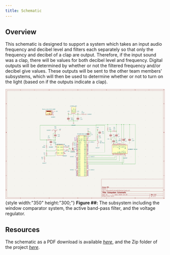 ```yaml
---
title: Schematic
---
```


## Overview

This schematic is designed to support a system which takes an input audio frequency and decibel level and filters each separately so that only the frequency and decibel of a clap are output. Therefore, if the input sound was a clap, there will be values for both decibel level and frequency. Digital outputs will be determined by whether or not the filtered frequency and/or decibel give values. These outputs will be sent to the other team members' subsystems, which will then be used to determine whether or not to turn on the light (based on if the outputs indicate a clap).


![schematic](SubsystemSchematicDesign2.3.png){style width:"350" height:"300;"}
**Figure ##:** The subsystem including the window comparator system, the active band-pass filter, and the voltage regulator.


## Resources

The schematic as a PDF download is available [*here*](SubsystemSchematicDesign2.3.pdf), and the Zip folder of the project [*here*](SubsystemSchematicDesign2.3.zip).
